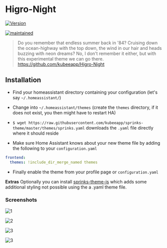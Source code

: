 # Higro-Night

[![Version](https://img.shields.io/badge/version-0.0.1-green.svg?style=flat-square&labelColor=2a2139&color=f92aad)](#)

[![maintained](https://img.shields.io/maintenance/yes/2019.svg?style=flat-square&labelColor=2a2139&color=f92aad)](#)

> Do you remember that endless summer back in '84? Cruising down the ocean-highway with the top down, the wind in our hair and heads buzzing with neon dreams?
> No, I don't remember it either, but with this experimental theme we can go there.
> <https://github.com/kubeeapp/Higro-Night>

## Installation

* Find your homeassistant directory containing your configuration (let's say `~/.homeassistant/`)
* Change into `~/.homeassistant/themes` (create the `themes` directory, if it does not exist, you then might have to restart HA)
* `$ wget https://raw.githubusercontent.com/kubeeapp/sprinks-theme/master/themes/sprinks.yaml` downloads the `.yaml` file directly where it should reside

* Make sure Home Assistant knows about your new theme file by adding the following to your `configuration.yaml`

``` yaml
frontend:
  themes: !include_dir_merge_named themes
```

* Finally enable the theme from your profile page or `configuration.yaml`

**Extras**
Optionally you can install [sprinks-theme-js](https://github.com/kubeeapp/sprinks-theme-js) which adds some additional styling not possible using the a .yaml theme file.

### Screenshots

![1](https://i.imgur.com/DHbEScs9.png)

![2](https://i.imgur.com/bLhZFHsy.png)

![3](https://i.imgur.com/BcyjeJsz.png)

![3](https://i.imgur.com/WXg241s7.png)
